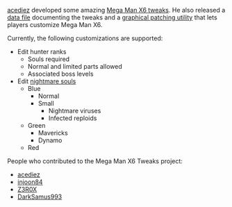 [acediez] developed some amazing [Mega Man X6 tweaks].
He also released a [data file] documenting the tweaks
and a [graphical patching utility] that lets players customize Mega Man X6.

Currently, the following customizations are supported:

 - Edit hunter ranks
   - Souls required
   - Normal and limited parts allowed
   - Associated boss levels
 - Edit [nightmare souls]
   - Blue
     - Normal
     - Small
       - Nightmare viruses
       - Infected reploids
   - Green
     - Mavericks
     - Dynamo
   - Red

People who contributed to the Mega Man X6 Tweaks project:

 - [acediez]
 - [injoon84]
 - [Z3R0X]
 - [DarkSamus993]

[acediez]: http://www.romhacking.net/forum/index.php?action=profile;u=67963
[Mega Man X6 tweaks]: http://www.romhacking.net/forum/index.php?topic=26507
[data file]: http://www.romhacking.net/documents/780/
[graphical patching utility]: http://www.romhacking.net/utilities/1414/

[nightmare souls]: http://megaman.wikia.com/wiki/Nightmare_Phenomenon#Nightmare_Souls

[injoon84]: http://www.romhacking.net/forum/index.php?action=profile;u=18044
[Z3R0X]: http://www.romhacking.net/forum/index.php?action=profile;u=21225
[DarkSamus993]: http://www.romhacking.net/forum/index.php?action=profile;u=23766
